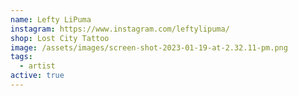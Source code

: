 ```yaml
---
name: Lefty LiPuma
instagram: https://www.instagram.com/leftylipuma/
shop: Lost City Tattoo
image: /assets/images/screen-shot-2023-01-19-at-2.32.11-pm.png
tags:
  - artist
active: true
---
```

